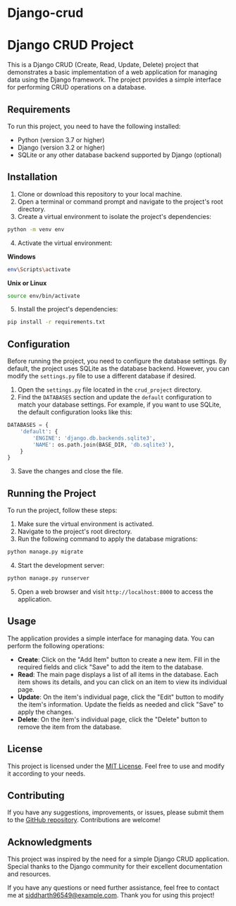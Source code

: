 # Django-crud

# Django CRUD Project

This is a Django CRUD (Create, Read, Update, Delete) project that demonstrates a basic implementation of a web application for managing data using the Django framework. The project provides a simple interface for performing CRUD operations on a database.

## Requirements

To run this project, you need to have the following installed:

- Python (version 3.7 or higher)
- Django (version 3.2 or higher)
- SQLite or any other database backend supported by Django (optional)

## Installation

1. Clone or download this repository to your local machine.
2. Open a terminal or command prompt and navigate to the project's root directory.
3. Create a virtual environment to isolate the project's dependencies:

```bash
python -m venv env
```

4. Activate the virtual environment:

**Windows**
```bash
env\Scripts\activate
```

**Unix or Linux**
```bash
source env/bin/activate
```

5. Install the project's dependencies:

```bash
pip install -r requirements.txt
```

## Configuration

Before running the project, you need to configure the database settings. By default, the project uses SQLite as the database backend. However, you can modify the `settings.py` file to use a different database if desired.

1. Open the `settings.py` file located in the `crud_project` directory.
2. Find the `DATABASES` section and update the `default` configuration to match your database settings. For example, if you want to use SQLite, the default configuration looks like this:

```python
DATABASES = {
    'default': {
        'ENGINE': 'django.db.backends.sqlite3',
        'NAME': os.path.join(BASE_DIR, 'db.sqlite3'),
    }
}
```

3. Save the changes and close the file.

## Running the Project

To run the project, follow these steps:

1. Make sure the virtual environment is activated.
2. Navigate to the project's root directory.
3. Run the following command to apply the database migrations:

```bash
python manage.py migrate
```

4. Start the development server:

```bash
python manage.py runserver
```

5. Open a web browser and visit `http://localhost:8000` to access the application.

## Usage

The application provides a simple interface for managing data. You can perform the following operations:

- **Create**: Click on the "Add Item" button to create a new item. Fill in the required fields and click "Save" to add the item to the database.
- **Read**: The main page displays a list of all items in the database. Each item shows its details, and you can click on an item to view its individual page.
- **Update**: On the item's individual page, click the "Edit" button to modify the item's information. Update the fields as needed and click "Save" to apply the changes.
- **Delete**: On the item's individual page, click the "Delete" button to remove the item from the database.

## License

This project is licensed under the [MIT License](LICENSE). Feel free to use and modify it according to your needs.

## Contributing

If you have any suggestions, improvements, or issues, please submit them to the [GitHub repository](https://github.com/your/repository). Contributions are welcome!

## Acknowledgments

This project was inspired by the need for a simple Django CRUD application. Special thanks to the Django community for their excellent documentation and resources.

If you have any questions or need further assistance, feel free to contact me at [siddharth96549@example.com](mailto:your-email@example.com). Thank you for using this project!
